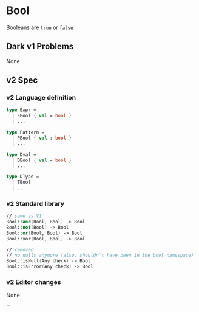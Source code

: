 # Bool

Booleans are `true` or `false`

## Dark v1 Problems

None

## v2 Spec

### v2 Language definition

```fsharp
type Expr =
  | EBool { val = bool }
  | ...

type Pattern =
  | PBool { val : bool }
  | ...

type Dval =
  | DBool { val = bool }
  | ...

type DType =
  | TBool
  | ...
```

### v2 Standard library

```fsharp
// same as V1
Bool::and(Bool, Bool) -> Bool
Bool::not(Bool) -> Bool
Bool::or(Bool, Bool) -> Bool
Bool::xor(Bool, Bool) -> Bool

// removed
// no nulls anymore (also, shouldn't have been in the bool namespace)
Bool::isNull(Any check) -> Bool
Bool::isError(Any check) -> Bool
```

### v2 Editor changes

None





``

